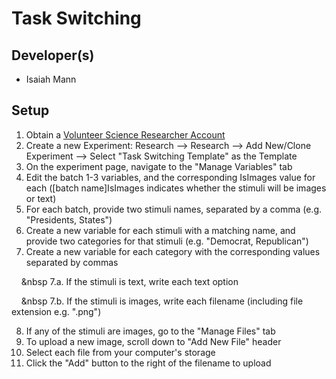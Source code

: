 # Task Switching

## Developer(s)
- Isaiah Mann

## Setup
1. Obtain a [Volunteer Science Researcher Account](https://volunteerscience.com/researchers/)
2. Create a new Experiment: Research --> Research --> Add New/Clone Experiment --> Select "Task Switching Template" as the Template
3. On the experiment page, navigate to the "Manage Variables" tab
4. Edit the batch 1-3 variables, and the corresponding IsImages value for each ([batch name]IsImages indicates whether the stimuli will be images or text)
5. For each batch, provide two stimuli names, separated by a comma (e.g. "Presidents, States")
6. Create a new variable for each stimuli with a matching name, and provide two categories for that stimuli (e.g. "Democrat, Republican")
7. Create a new variable for each category with the corresponding values separated by commas

&nbsp;&nbsp;&nbsp;&nbsp;&nbsp 7.a. If the stimuli is text, write each text option

&nbsp;&nbsp;&nbsp;&nbsp;&nbsp 7.b. If the stimuli is images, write each filename (including file extension e.g. ".png")

8. If any of the stimuli are images, go to the "Manage Files" tab
9. To upload a new image, scroll down to "Add New File" header
10. Select each file from your computer's storage
11. Click the "Add" button to the right of the filename to upload
